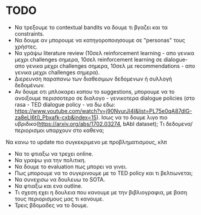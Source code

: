 # TODO

* Να τρεξουμε το contextual bandits να δουμε τι βγαζει και τα constraints.
* Να δουμε αν μπορουμε να κατηγοροποιησουμε σε "personas" τους χρήστες.
* Να γράψω literature review (10σελ reinforcement learning - απο γενικα μεχρι challenges σημερα, 10σελ reinforcement learning σε dialogue- απο γενικα μεχρι challenges σημερα, 10σελ με recommendations - απο γενικα μεχρι challenges σημερα).
* Διερευνση παραπανω των διαθεσιμων δεδομενων ή συλλογή δεδομένων.
* Αν δουμε οτι μπλοκαρει καπου το suggestions, μπορουμε να το ανοιξουμε περισσοτερο σε διαλογο - γενικοτερα dialogue policies (στο rasa - TED dialogue policy - να δω εδω: https://www.youtube.com/watch?v=j90NvurJI4I&list=PL75e0qA87dlG-za8eLI6t0_Pbxafk-cxb&index=15). Ισως να το δουμε λιγο πιο υβριδικο(https://arxiv.org/abs/1702.03274, bAbI dataset); Τι δεδομενα/περιορισμοι υπαρχουν στο καθενα;

Να κανω το update πιο συγκεκριμενο με προβληματισμους, κλπ

* Να το φτιαξω να τρεχει online.
* Να γραψω για την πολιτικη.
* Να δουμε το evaluation πως μπορει να γινει.
* Πως μπορουμε να το συγκρινουμε με το TED policy και τι βελτιωνεται;
* Να συνεχισω να δουλευω το SOTA.
* Να φτιαξω και ενα outline.
* Τι σχεση εχει η δουλεια που κανουμε με την βιβλιογραφια, με βαση τους περιορισμους μας τι κανουμε.
* Τρεις βδομαδες να το δουμε.